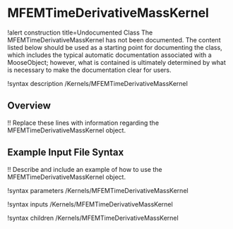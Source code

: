 # MFEMTimeDerivativeMassKernel

!alert construction title=Undocumented Class
The MFEMTimeDerivativeMassKernel has not been documented. The content listed below should be used as a starting point for
documenting the class, which includes the typical automatic documentation associated with a
MooseObject; however, what is contained is ultimately determined by what is necessary to make the
documentation clear for users.

!syntax description /Kernels/MFEMTimeDerivativeMassKernel

## Overview

!! Replace these lines with information regarding the MFEMTimeDerivativeMassKernel object.

## Example Input File Syntax

!! Describe and include an example of how to use the MFEMTimeDerivativeMassKernel object.

!syntax parameters /Kernels/MFEMTimeDerivativeMassKernel

!syntax inputs /Kernels/MFEMTimeDerivativeMassKernel

!syntax children /Kernels/MFEMTimeDerivativeMassKernel
